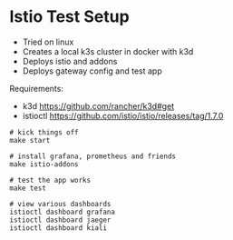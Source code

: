 # Istio Test Setup

* Tried on linux
* Creates a local k3s cluster in docker with k3d
* Deploys istio and addons
* Deploys gateway config and test app

Requirements:

* k3d https://github.com/rancher/k3d#get
* istioctl https://github.com/istio/istio/releases/tag/1.7.0

```shell
# kick things off
make start

# install grafana, prometheus and friends
make istio-addons

# test the app works
make test

# view various dashboards
istioctl dashboard grafana
istioctl dashboard jaeger
istioctl dashboard kiali
```
